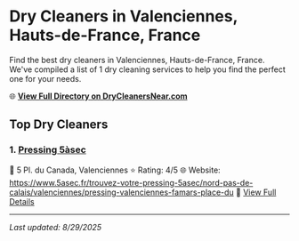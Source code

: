 # Dry Cleaners in Valenciennes, Hauts-de-France, France

Find the best dry cleaners in Valenciennes, Hauts-de-France, France. We've compiled a list of 1 dry cleaning services to help you find the perfect one for your needs.

🌐 **[View Full Directory on DryCleanersNear.com](https://drycleanersnear.com/city/France/Hauts-de-France/Valenciennes)**

## Top Dry Cleaners

### 1. [Pressing 5àsec](https://drycleanersnear.com/dryCleaner/68ae67eec95ff2c6096b1af0/pressing-5-sec)
📍 5 Pl. du Canada, Valenciennes
⭐ Rating: 4/5
🌐 Website: https://www.5asec.fr/trouvez-votre-pressing-5asec/nord-pas-de-calais/valenciennes/pressing-valenciennes-famars-place-du
🔗 [View Full Details](https://drycleanersnear.com/dryCleaner/68ae67eec95ff2c6096b1af0/pressing-5-sec)


---

*Last updated: 8/29/2025*
